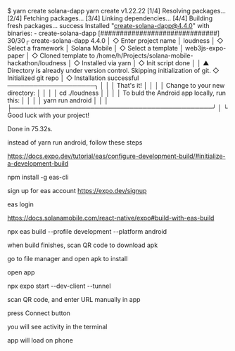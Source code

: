 $ yarn create solana-dapp
yarn create v1.22.22
[1/4] Resolving packages...
[2/4] Fetching packages...
[3/4] Linking dependencies...
[4/4] Building fresh packages...
success Installed "create-solana-dapp@4.4.0" with binaries:
      - create-solana-dapp
[##############################] 30/30┌  create-solana-dapp 4.4.0
│
◇  Enter project name
│  loudness
│
◇  Select a framework
│  Solana Mobile
│
◇  Select a template
│  web3js-expo-paper
│
◇  Cloned template to /home/h/Projects/solana-mobile-hackathon/loudness
│
◇  Installed via yarn
│
◇  Init script done
│
│
▲  Directory is already under version control. Skipping initialization of git.
◇  Initialized git repo
│
◇  Installation successful ────────────────────╮
│                                              │
│  That's it!                                  │
│                                              │
│  Change to your new directory:               │
│                                              │
│  cd ./loudness                               │
│                                              │
│  To buld the Android app locally, run this:  │
│                                              │
│  yarn run android                            │
│                                              │
├──────────────────────────────────────────────╯
│
└  Good luck with your project!

Done in 75.32s.



instead of yarn run android, follow these steps

https://docs.expo.dev/tutorial/eas/configure-development-build/#initialize-a-development-build

npm install -g eas-cli

sign up for eas account https://expo.dev/signup

eas login

https://docs.solanamobile.com/react-native/expo#build-with-eas-build

npx eas build --profile development --platform android

when build finishes, scan QR code to download apk

go to file manager and open apk to install

open app



npx expo start --dev-client --tunnel

scan QR code, and enter URL manually in app

press Connect button

you will see activity in the terminal

app will load on phone

